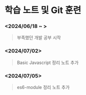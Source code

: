 # 학습 노트 및 Git 훈련

### **<2024/06/18 ~ >**


> 부족했던 개발 공부 시작

### **<2024/07/02>**

> Basic Javascript 정리 노트 추가 

### **<2024/07/05>**
> es6-module 정리 노트 추가
